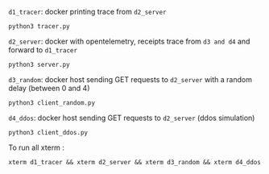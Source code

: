`d1_tracer`: docker printing trace from `d2_server` 

    python3 tracer.py


`d2_server`: docker with opentelemetry, receipts trace from `d3 and d4` and forward to `d1_tracer`

    python3 server.py

`d3_random`:  docker host sending GET requests to `d2_server` with a random delay (between 0 and 4)

    python3 client_random.py

`d4_ddos`:  docker host sending GET requests to `d2_server` (ddos simulation)

    python3 client_ddos.py


To run all xterm : 

    xterm d1_tracer && xterm d2_server && xterm d3_random && xterm d4_ddos